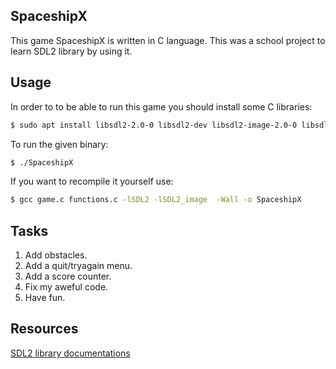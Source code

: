## SpaceshipX
This game SpaceshipX is written in C language. This was a school project to learn SDL2 library by using it. 

## Usage
In order to to be able to run this game you should install some C libraries:
``` bash
$ sudo apt install libsdl2-2.0-0 libsdl2-dev libsdl2-image-2.0-0 libsdl2-image-dev
```
To run the given binary:
``` bash
$ ./SpaceshipX
```
If you want to recompile it yourself use:
``` bash
$ gcc game.c functions.c -lSDL2 -lSDL2_image  -Wall -o SpaceshipX
```

## Tasks

1. Add obstacles.
2. Add a quit/tryagain menu.
3. Add a score counter.
4. Fix my aweful code.
5. Have fun.

## Resources
[SDL2 library documentations](https://wiki.libsdl.org)
